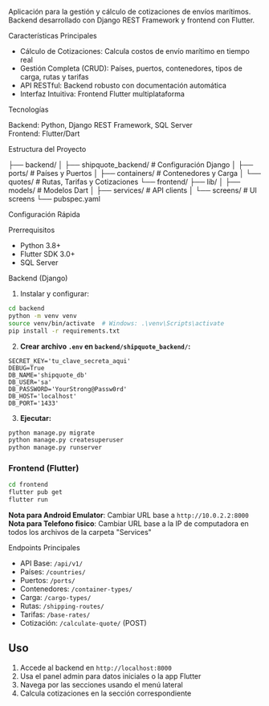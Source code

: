 Aplicación para la gestión y cálculo de cotizaciones de envíos marítimos. Backend desarrollado con Django REST Framework y frontend con Flutter.

Características Principales

- Cálculo de Cotizaciones: Calcula costos de envío marítimo en tiempo real
- Gestión Completa (CRUD): Países, puertos, contenedores, tipos de carga, rutas y tarifas
- API RESTful: Backend robusto con documentación automática
- Interfaz Intuitiva: Frontend Flutter multiplataforma

Tecnologías

Backend: Python, Django REST Framework, SQL Server  
Frontend: Flutter/Dart

Estructura del Proyecto

├── backend/
│   ├── shipquote_backend/     # Configuración Django
│   ├── ports/                 # Países y Puertos
│   ├── containers/            # Contenedores y Carga
│   └── quotes/                # Rutas, Tarifas y Cotizaciones
└── frontend/
    ├── lib/
    │   ├── models/            # Modelos Dart
    │   ├── services/          # API clients
    │   └── screens/           # UI screens
    └── pubspec.yaml

Configuración Rápida

Prerrequisitos
- Python 3.8+
- Flutter SDK 3.0+
- SQL Server

Backend (Django)

1. Instalar y configurar:
```bash
cd backend
python -m venv venv
source venv/bin/activate  # Windows: .\venv\Scripts\activate
pip install -r requirements.txt
```

2. **Crear archivo `.env` en `backend/shipquote_backend/`:**
```dotenv
SECRET_KEY='tu_clave_secreta_aqui'
DEBUG=True
DB_NAME='shipquote_db'
DB_USER='sa'
DB_PASSWORD='YourStrong@Passw0rd'
DB_HOST='localhost'
DB_PORT='1433'
```

3. **Ejecutar:**
```bash
python manage.py migrate
python manage.py createsuperuser
python manage.py runserver
```

### Frontend (Flutter)

```bash
cd frontend
flutter pub get
flutter run
```

**Nota para Android Emulator**: Cambiar URL base a `http://10.0.2.2:8000`
**Nota para Telefono fisico**: Cambiar URL base a la IP de computadora en todos los archivos de la carpeta "Services"

Endpoints Principales

- API Base: `/api/v1/`
- Países: `/countries/`
- Puertos: `/ports/`
- Contenedores: `/container-types/`
- Carga: `/cargo-types/`
- Rutas: `/shipping-routes/`
- Tarifas: `/base-rates/`
- Cotización: `/calculate-quote/` (POST)

## Uso

1. Accede al backend en `http://localhost:8000`
2. Usa el panel admin para datos iniciales o la app Flutter
3. Navega por las secciones usando el menú lateral
4. Calcula cotizaciones en la sección correspondiente
